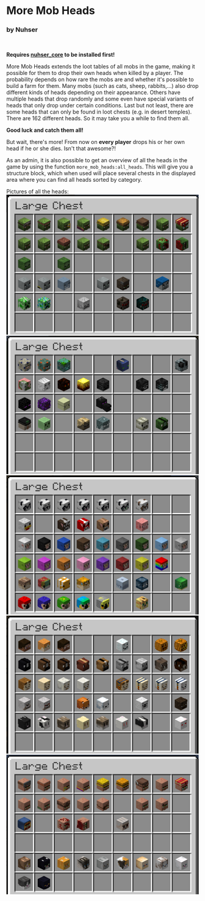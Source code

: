 # More Mob Heads
### by Nuhser
<br>

**Requires [nuhser_core](https://github.com/Nuhser/nuhser_core "Nuhser_Core") to be installed first!**

More Mob Heads extends the loot tables of all mobs in the game, making it possible for them to drop their own heads when killed by a player. The probability depends on how rare the mobs are and whether it's possible to build a farm for them. Many mobs (such as cats, sheep, rabbits,...) also drop different kinds of heads depending on their appearance. Others have multiple heads that drop randomly and some even have special variants of heads that only drop under certain conditions. Last but not least, there are some heads that can only be found in loot chests (e.g. in desert temples).
There are 162 different heads. So it may take you a while to find them all.

**Good luck and catch them all!**

But wait, there's more! From now on **every player** drops his or her own head if he or she dies. Isn't that awesome?!

As an admin, it is also possible to get an overview of all the heads in the game by using the function `more_mob_heads:all_heads`. This will give you a structure block, which when used will place several chests in the displayed area where you can find all heads sorted by category.

Pictures of all the heads:
<br>
![Hostile Mobs 1](https://raw.githubusercontent.com/Nuhser/more_mob_heads/master/screenshots/hostile_mobs1.png)
![Hostile Mobs 2](https://raw.githubusercontent.com/Nuhser/more_mob_heads/master/screenshots/hostile_mobs2.png)
![Neutral & Passive Mobs 1](https://raw.githubusercontent.com/Nuhser/more_mob_heads/master/screenshots/neutral_and_passive_mobs1.png)
![Neutral & Passive Mobs 2](https://raw.githubusercontent.com/Nuhser/more_mob_heads/master/screenshots/neutral_and_passive_mobs2.png)
![Villagers & Village Mobs](https://raw.githubusercontent.com/Nuhser/more_mob_heads/master/screenshots/villager_and_village_mobs.png)
